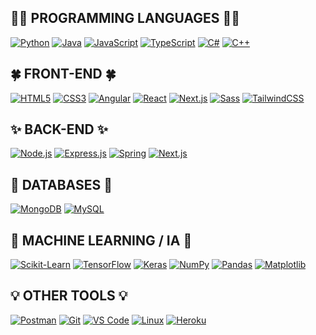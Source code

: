 ## 🧑‍💻 PROGRAMMING LANGUAGES 🧑‍💻

[![Python](https://img.shields.io/badge/-Python-3776AB?style=flat&logo=python&logoColor=white)](https://www.python.org/)
[![Java](https://img.shields.io/badge/-Java-007396?style=flat&logo=java&logoColor=white)](https://www.java.com/)
[![JavaScript](https://img.shields.io/badge/-JavaScript-F7DF1E?style=flat&logo=javascript&logoColor=black)](https://www.javascript.com/)
[![TypeScript](https://img.shields.io/badge/-TypeScript-3178C6?style=flat&logo=typescript&logoColor=white)](https://www.typescriptlang.org/)
[![C#](https://img.shields.io/badge/-C%23-239120?style=flat&logo=c-sharp&logoColor=white)](https://docs.microsoft.com/en-us/dotnet/csharp/)
[![C++](https://img.shields.io/badge/-C++-00599C?style=flat&logo=c%2B%2B&logoColor=white)](https://isocpp.org/)

## 🍀 FRONT-END 🍀

[![HTML5](https://img.shields.io/badge/-HTML5-E34F26?style=flat&logo=html5&logoColor=white)](https://developer.mozilla.org/en-US/docs/Web/HTML)
[![CSS3](https://img.shields.io/badge/-CSS3-1572B6?style=flat&logo=css3&logoColor=white)](https://developer.mozilla.org/en-US/docs/Web/CSS)
[![Angular](https://img.shields.io/badge/-Angular-DD0031?style=flat&logo=angular&logoColor=white)](https://angular.io/)
[![React](https://img.shields.io/badge/-React-61DAFB?style=flat&logo=react&logoColor=black)](https://reactjs.org/)
[![Next.js](https://img.shields.io/badge/-Next.js-000000?style=flat&logo=nextdotjs&logoColor=white)](https://nextjs.org/)
[![Sass](https://img.shields.io/badge/-Sass-CC6699?style=flat&logo=sass&logoColor=white)](https://sass-lang.com/)
[![TailwindCSS](https://img.shields.io/badge/-TailwindCSS-38B2AC?style=flat&logo=tailwind-css&logoColor=white)](https://tailwindcss.com/)

## ✨ BACK-END ✨

[![Node.js](https://img.shields.io/badge/-Node.js-339933?style=flat&logo=nodedotjs&logoColor=white)](https://nodejs.org/)
[![Express.js](https://img.shields.io/badge/-Express.js-000000?style=flat&logo=express&logoColor=white)](https://expressjs.com/)
[![Spring](https://img.shields.io/badge/-Spring-6DB33F?style=flat&logo=spring&logoColor=white)](https://spring.io/)
[![Next.js](https://img.shields.io/badge/-Next.js-000000?style=flat&logo=nextdotjs&logoColor=white)](https://nextjs.org/)

## 📍 DATABASES 📍

[![MongoDB](https://img.shields.io/badge/-MongoDB-47A248?style=flat&logo=mongodb&logoColor=white)](https://www.mongodb.com/)
[![MySQL](https://img.shields.io/badge/-MySQL-4479A1?style=flat&logo=mysql&logoColor=white)](https://www.mysql.com/)

## 🤖 MACHINE LEARNING / IA 🤖

[![Scikit-Learn](https://img.shields.io/badge/-Scikit--Learn-F7931E?style=flat&logo=scikit-learn&logoColor=white)](https://scikit-learn.org/)
[![TensorFlow](https://img.shields.io/badge/-TensorFlow-FF6F00?style=flat&logo=tensorflow&logoColor=white)](https://www.tensorflow.org/)
[![Keras](https://img.shields.io/badge/-Keras-D00000?style=flat&logo=keras&logoColor=white)](https://keras.io/)
[![NumPy](https://img.shields.io/badge/-NumPy-013243?style=flat&logo=numpy&logoColor=white)](https://numpy.org/)
[![Pandas](https://img.shields.io/badge/-Pandas-150458?style=flat&logo=pandas&logoColor=white)](https://pandas.pydata.org/)
[![Matplotlib](https://img.shields.io/badge/-Matplotlib-3776AB?style=flat&logo=python&logoColor=white)](https://matplotlib.org/)

## 💡 OTHER TOOLS 💡

[![Postman](https://img.shields.io/badge/-Postman-FF6C37?style=flat&logo=postman&logoColor=white)](https://www.postman.com/)
[![Git](https://img.shields.io/badge/-Git-F05032?style=flat&logo=git&logoColor=white)](https://git-scm.com/)
[![VS Code](https://img.shields.io/badge/-Visual%20Studio%20Code-007ACC?style=flat&logo=visual-studio-code&logoColor=white)](https://code.visualstudio.com/)
[![Linux](https://img.shields.io/badge/-Linux-FCC624?style=flat&logo=linux&logoColor=black)](https://www.linux.org/)
[![Heroku](https://img.shields.io/badge/-Heroku-430098?style=flat&logo=heroku&logoColor=white)](https://www.heroku.com/)
